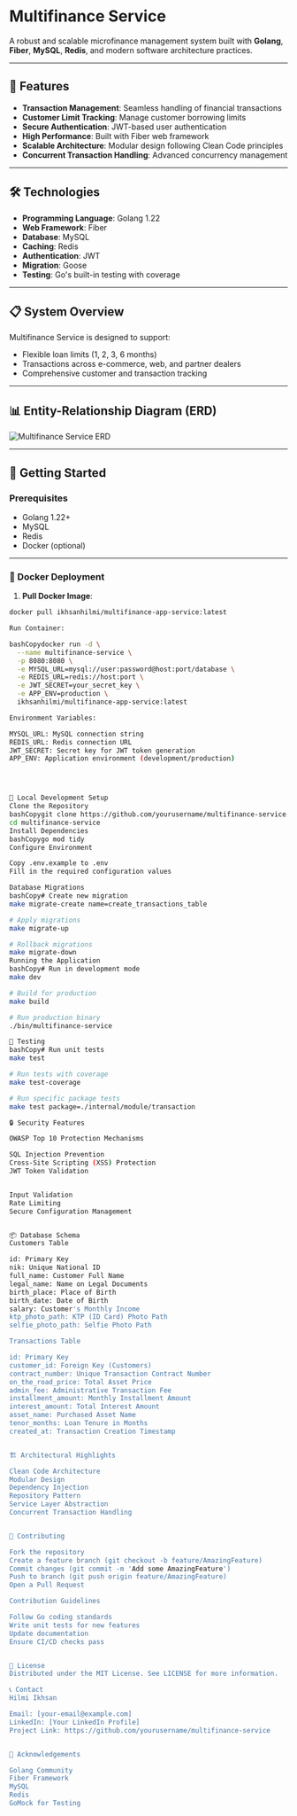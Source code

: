 # Multifinance Service

A robust and scalable microfinance management system built with **Golang**, **Fiber**, **MySQL**, **Redis**, and modern software architecture practices.

---

## 🚀 Features

- **Transaction Management**: Seamless handling of financial transactions
- **Customer Limit Tracking**: Manage customer borrowing limits
- **Secure Authentication**: JWT-based user authentication
- **High Performance**: Built with Fiber web framework
- **Scalable Architecture**: Modular design following Clean Code principles
- **Concurrent Transaction Handling**: Advanced concurrency management

---

## 🛠 Technologies

- **Programming Language**: Golang 1.22
- **Web Framework**: Fiber
- **Database**: MySQL
- **Caching**: Redis
- **Authentication**: JWT
- **Migration**: Goose
- **Testing**: Go's built-in testing with coverage

---

## 📋 System Overview

Multifinance Service is designed to support:
- Flexible loan limits (1, 2, 3, 6 months)
- Transactions across e-commerce, web, and partner dealers
- Comprehensive customer and transaction tracking

---

## 📊 Entity-Relationship Diagram (ERD)

![Multifinance Service ERD](./docs/ERD.png)

---

## 🏁 Getting Started

### Prerequisites

- Golang 1.22+
- MySQL
- Redis
- Docker (optional)

---

### 🐳 Docker Deployment

1. **Pull Docker Image**:
```bash
docker pull ikhsanhilmi/multifinance-app-service:latest

Run Container:

bashCopydocker run -d \
  --name multifinance-service \
  -p 8080:8080 \
  -e MYSQL_URL=mysql://user:password@host:port/database \
  -e REDIS_URL=redis://host:port \
  -e JWT_SECRET=your_secret_key \
  -e APP_ENV=production \
  ikhsanhilmi/multifinance-app-service:latest

Environment Variables:

MYSQL_URL: MySQL connection string
REDIS_URL: Redis connection URL
JWT_SECRET: Secret key for JWT token generation
APP_ENV: Application environment (development/production)




🔧 Local Development Setup
Clone the Repository
bashCopygit clone https://github.com/yourusername/multifinance-service.git
cd multifinance-service
Install Dependencies
bashCopygo mod tidy
Configure Environment

Copy .env.example to .env
Fill in the required configuration values

Database Migrations
bashCopy# Create new migration
make migrate-create name=create_transactions_table

# Apply migrations
make migrate-up

# Rollback migrations
make migrate-down
Running the Application
bashCopy# Run in development mode
make dev

# Build for production
make build

# Run production binary
./bin/multifinance-service

🧪 Testing
bashCopy# Run unit tests
make test

# Run tests with coverage
make test-coverage

# Run specific package tests
make test package=./internal/module/transaction

🔒 Security Features

OWASP Top 10 Protection Mechanisms

SQL Injection Prevention
Cross-Site Scripting (XSS) Protection
JWT Token Validation


Input Validation
Rate Limiting
Secure Configuration Management


📦 Database Schema
Customers Table

id: Primary Key
nik: Unique National ID
full_name: Customer Full Name
legal_name: Name on Legal Documents
birth_place: Place of Birth
birth_date: Date of Birth
salary: Customer's Monthly Income
ktp_photo_path: KTP (ID Card) Photo Path
selfie_photo_path: Selfie Photo Path

Transactions Table

id: Primary Key
customer_id: Foreign Key (Customers)
contract_number: Unique Transaction Contract Number
on_the_road_price: Total Asset Price
admin_fee: Administrative Transaction Fee
installment_amount: Monthly Installment Amount
interest_amount: Total Interest Amount
asset_name: Purchased Asset Name
tenor_months: Loan Tenure in Months
created_at: Transaction Creation Timestamp


🏗 Architectural Highlights

Clean Code Architecture
Modular Design
Dependency Injection
Repository Pattern
Service Layer Abstraction
Concurrent Transaction Handling


🤝 Contributing

Fork the repository
Create a feature branch (git checkout -b feature/AmazingFeature)
Commit changes (git commit -m 'Add some AmazingFeature')
Push to branch (git push origin feature/AmazingFeature)
Open a Pull Request

Contribution Guidelines

Follow Go coding standards
Write unit tests for new features
Update documentation
Ensure CI/CD checks pass


📄 License
Distributed under the MIT License. See LICENSE for more information.

📞 Contact
Hilmi Ikhsan

Email: [your-email@example.com]
LinkedIn: [Your LinkedIn Profile]
Project Link: https://github.com/yourusername/multifinance-service


🙏 Acknowledgements

Golang Community
Fiber Framework
MySQL
Redis
GoMock for Testing